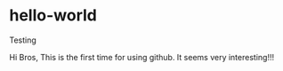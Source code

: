 # hello-world
Testing


Hi Bros,
This is the first time for using github. It seems very interesting!!!
